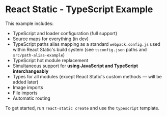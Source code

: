 # React Static - TypeScript Example

This example includes:
- TypeScript and loader configuration (full support)
- Source maps for everything (in dev)
- TypeScript paths alias mapping as a standard `webpack.config.js` used
within React Static's build system (see `tsconfig.json` paths and
`src/path-alias-example`)
- TypeScript hot module replacement
- Simultaneous support for **using JavaScript and TypeScript interchangeably**
- Types for all modules (except React Static's custom methods — will be
added later)
- Image imports
- File imports
- Automatic routing

To get started, run `react-static create` and use the `typescript`
template.
